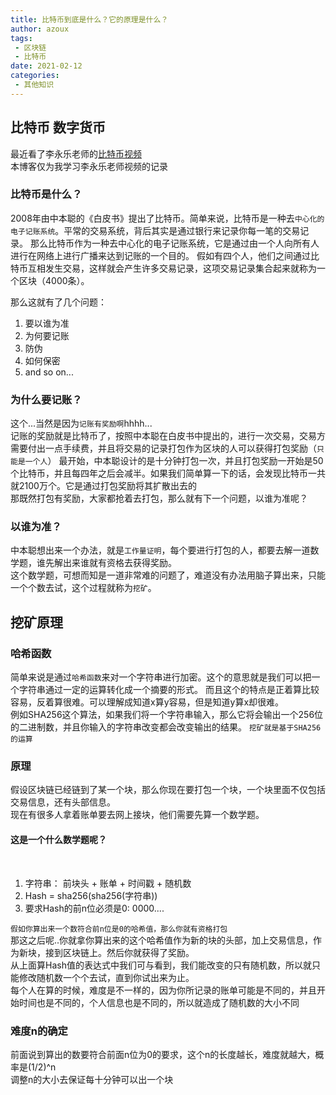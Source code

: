 ```yaml
---
title: 比特币到底是什么？它的原理是什么？
author: azoux
tags:
 - 区块链
 - 比特币
date: 2021-02-12
categories:
 - 其他知识
---
```



## 比特币 数字货币

最近看了李永乐老师的[比特币视频](https://www.youtube.com/watch?v=g_fSistU3MQ) 
<br />
本博客仅为我学习李永乐老师视频的记录

### 比特币是什么？

2008年由中本聪的《白皮书》提出了比特币。简单来说，比特币是一种去`中心化的电子记账系统`。平常的交易系统，背后其实是通过银行来记录你每一笔的交易记录。
那么比特币作为一种去中心化的电子记账系统，它是通过由一个人向所有人进行在网络上进行广播来达到记账的一个目的。
假如有四个人，他们之间通过比特币互相发生交易，这样就会产生许多交易记录，这项交易记录集合起来就称为一个区块（4000条）。

那么这就有了几个问题：
  1. 要以谁为准
  2. 为何要记账
  3. 防伪
  4. 如何保密
  5. and so on...

### 为什么要记账？

  这个...当然是因为`记账有奖励啊`hhhh...
  <br />
  记账的奖励就是比特币了，按照中本聪在白皮书中提出的，进行一次交易，交易方需要付出一点手续费，并且将交易的记录打包作为区块的人可以获得打包奖励（``只能是一个人``）
  最开始，中本聪设计的是十分钟打包一次，并且打包奖励一开始是50个比特币，并且每四年之后会减半。如果我们简单算一下的话，会发现比特币一共就2100万个。它是通过打包奖励将其扩散出去的
  <br />
  那既然打包有奖励，大家都抢着去打包，那么就有下一个问题，以谁为准呢？

### 以谁为准？

  中本聪想出来一个办法，就是`工作量证明`，每个要进行打包的人，都要去解一道数学题，谁先解出来谁就有资格去获得奖励。
  <br />
  这个数学题，可想而知是一道非常难的问题了，难道没有办法用脑子算出来，只能一个个数去试，这个过程就称为`挖矿`。


## 挖矿原理

### 哈希函数

  简单来说是通过`哈希函数`来对一个字符串进行加密。这个的意思就是我们可以把一个字符串通过一定的运算转化成一个摘要的形式。
  而且这个的特点是正着算比较容易，反着算很难。可以理解成知道x算y容易，但是知道y算x却很难。
  <br />
  例如SHA256这个算法，如果我们将一个字符串输入，那么它将会输出一个256位的二进制数，并且你输入的字符串改变都会改变输出的结果。
  `挖矿就是基于SHA256的运算`

### 原理

  假设区块链已经链到了某一个块，那么你现在要打包一个块，一个块里面不仅包括交易信息，还有头部信息。
  <br />
  现在有很多人拿着账单要去网上接块，他们需要先算一个数学题。

#### 这是一个什么数学题呢？

  <br />
  
  1. 字符串： 前块头 + 账单 + 时间戳 + 随机数
  2. Hash = sha256(sha256(字符串))
  3. 要求Hash的前n位必须是0: 0000....

  `假如你算出来一个数符合前n位是0的哈希值，那么你就有资格打包`
  <br />
  那这之后呢..你就拿你算出来的这个哈希值作为新的块的头部，加上交易信息，作为新块，接到区块链上。然后你就获得了奖励。
  <br />
  从上面算Hash值的表达式中我们可与看到，我们能改变的只有随机数，所以就只能修改随机数一个个去试，直到你试出来为止。
  <br />
  每个人在算的时候，难度是不一样的，因为你所记录的账单可能是不同的，并且开始时间也是不同的，个人信息也是不同的，所以就造成了随机数的大小不同


  ### 难度n的确定

  前面说到算出的数要符合前面n位为0的要求，这个n的长度越长，难度就越大，概率是(1/2)^n
  <br />
  调整n的大小去保证每十分钟可以出一个块